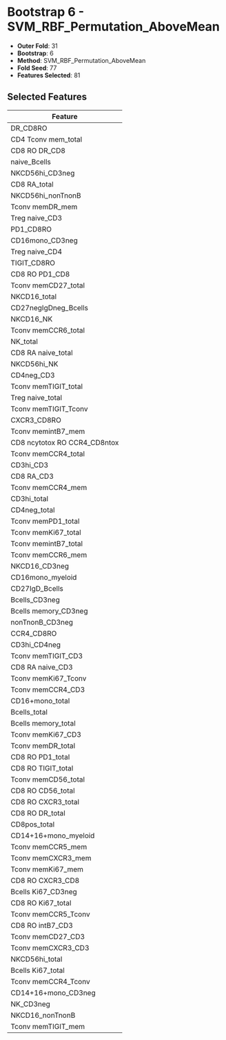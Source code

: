 # Bootstrap 6 - SVM_RBF_Permutation_AboveMean

- **Outer Fold**: 31
- **Bootstrap**: 6
- **Method**: SVM_RBF_Permutation_AboveMean
- **Fold Seed**: 77
- **Features Selected**: 81

## Selected Features

| Feature |
|---------|
| DR_CD8RO |
| CD4 Tconv mem_total |
| CD8 RO DR_CD8 |
| naive_Bcells |
| NKCD56hi_CD3neg |
| CD8 RA_total |
| NKCD56hi_nonTnonB |
| Tconv memDR_mem |
| Treg naive_CD3 |
| PD1_CD8RO |
| CD16mono_CD3neg |
| Treg naive_CD4 |
| TIGIT_CD8RO |
| CD8 RO PD1_CD8 |
| Tconv memCD27_total |
| NKCD16_total |
| CD27negIgDneg_Bcells |
| NKCD16_NK |
| Tconv memCCR6_total |
| NK_total |
| CD8 RA naive_total |
| NKCD56hi_NK |
| CD4neg_CD3 |
| Tconv memTIGIT_total |
| Treg naive_total |
| Tconv memTIGIT_Tconv |
| CXCR3_CD8RO |
| Tconv memintB7_mem |
| CD8 ncytotox RO CCR4_CD8ntox |
| Tconv memCCR4_total |
| CD3hi_CD3 |
| CD8 RA_CD3 |
| Tconv memCCR4_mem |
| CD3hi_total |
| CD4neg_total |
| Tconv memPD1_total |
| Tconv memKi67_total |
| Tconv memintB7_total |
| Tconv memCCR6_mem |
| NKCD16_CD3neg |
| CD16mono_myeloid |
| CD27IgD_Bcells |
| Bcells_CD3neg |
| Bcells memory_CD3neg |
| nonTnonB_CD3neg |
| CCR4_CD8RO |
| CD3hi_CD4neg |
| Tconv memTIGIT_CD3 |
| CD8 RA naive_CD3 |
| Tconv memKi67_Tconv |
| Tconv memCCR4_CD3 |
| CD16+mono_total |
| Bcells_total |
| Bcells memory_total |
| Tconv memKi67_CD3 |
| Tconv memDR_total |
| CD8 RO PD1_total |
| CD8 RO TIGIT_total |
| Tconv memCD56_total |
| CD8 RO CD56_total |
| CD8 RO CXCR3_total |
| CD8 RO DR_total |
| CD8pos_total |
| CD14+16+mono_myeloid |
| Tconv memCCR5_mem |
| Tconv memCXCR3_mem |
| Tconv memKi67_mem |
| CD8 RO CXCR3_CD8 |
| Bcells Ki67_CD3neg |
| CD8 RO Ki67_total |
| Tconv memCCR5_Tconv |
| CD8 RO intB7_CD3 |
| Tconv memCD27_CD3 |
| Tconv memCXCR3_CD3 |
| NKCD56hi_total |
| Bcells Ki67_total |
| Tconv memCCR4_Tconv |
| CD14+16+mono_CD3neg |
| NK_CD3neg |
| NKCD16_nonTnonB |
| Tconv memTIGIT_mem |
